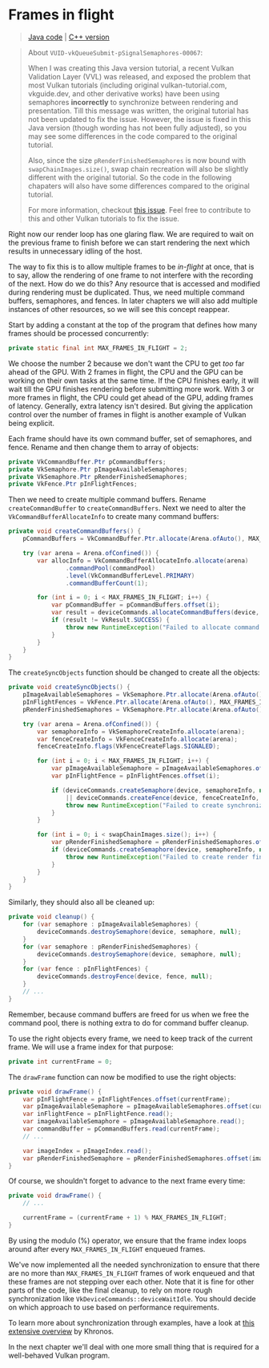 # Frames in flight

> [Java code](https://github.com/chuigda/vulkan4j/tree/master/tutorial/src/main/java/tutorial/vulkan/part04/ch16/Main.java) | [C++ version](https://vulkan-tutorial.com/Drawing_a_triangle/Drawing/Frames_in_flight)

> About `VUID-vkQueueSubmit-pSignalSemaphores-00067`:
> 
> When I was creating this Java version tutorial, a recent Vulkan Validation Layer (VVL) was released, and exposed the problem that most Vulkan tutorials (including original vulkan-tutorial.com, vkguide.dev, and other derivative works) have been using semaphores **incorrectly** to synchronize between rendering and presentation. Till this message was written, the original tutorial has not been updated to fix the issue. However, the issue is fixed in this Java version (though wording has not been fully adjusted), so you may see some differences in the code compared to the original tutorial.
> 
> Also, since the size `pRenderFinishedSemaphores` is now bound with `swapChainImages.size()`, swap chain recreation will also be slightly different with the original tutorial. So the code in the following chapaters will also have some differences compared to the original tutorial.
> 
> For more information, checkout [this issue](https://github.com/Overv/VulkanTutorial/issues/407). Feel free to contribute to this and other Vulkan tutorials to fix the issue.

Right now our render loop has one glaring flaw. We are required to wait on the previous frame to finish before we can start rendering the next which results in unnecessary idling of the host.

The way to fix this is to allow multiple frames to be *in-flight* at once, that is to say, allow the rendering of one frame to not interfere with the recording of the next. How do we do this? Any resource that is accessed and modified during rendering must be duplicated. Thus, we need multiple command buffers, semaphores, and fences. In later chapters we will also add multiple instances of other resources, so we will see this concept reappear.

Start by adding a constant at the top of the program that defines how many frames should be processed concurrently:

```java
private static final int MAX_FRAMES_IN_FLIGHT = 2;
```

We choose the number 2 because we don't want the CPU to get *too* far ahead of the GPU. With 2 frames in flight, the CPU and the GPU can be working on their own tasks at the same time. If the CPU finishes early, it will wait till the GPU finishes rendering before submitting more work. With 3 or more frames in flight, the CPU could get ahead of the GPU, adding frames of latency. Generally, extra latency isn't desired. But giving the application control over the number of frames in flight is another example of Vulkan being explicit.

Each frame should have its own command buffer, set of semaphores, and fence. Rename and then change them to array of objects:

```java
private VkCommandBuffer.Ptr pCommandBuffers;
private VkSemaphore.Ptr pImageAvailableSemaphores;
private VkSemaphore.Ptr pRenderFinishedSemaphores;
private VkFence.Ptr pInFlightFences;
```

Then we need to create multiple command buffers. Rename `createCommandBuffer` to `createCommandBuffers`. Next we need to alter the `VkCommandBufferAllocateInfo` to create many command buffers:

```java
private void createCommandBuffers() {
    pCommandBuffers = VkCommandBuffer.Ptr.allocate(Arena.ofAuto(), MAX_FRAMES_IN_FLIGHT);

    try (var arena = Arena.ofConfined()) {
        var allocInfo = VkCommandBufferAllocateInfo.allocate(arena)
                .commandPool(commandPool)
                .level(VkCommandBufferLevel.PRIMARY)
                .commandBufferCount(1);

        for (int i = 0; i < MAX_FRAMES_IN_FLIGHT; i++) {
            var pCommandBuffer = pCommandBuffers.offset(i);
            var result = deviceCommands.allocateCommandBuffers(device, allocInfo, pCommandBuffer);
            if (result != VkResult.SUCCESS) {
                throw new RuntimeException("Failed to allocate command buffer, vulkan error code: " + VkResult.explain(result));
            }
        }
    }
}
```

<!-- TODO: precisely explain why `swapChainImages.size()` semaphores are required here.
Previous tutorial often uses `MAX_FRAMES_IN_FLIGHT` semaphores and use `currentFrame` to index into
them. But most recent VVL complains about that, discovering that all previous tutorials and code
are incorrect.
-->

The `createSyncObjects` function should be changed to create all the objects:

```java
private void createSyncObjects() {
    pImageAvailableSemaphores = VkSemaphore.Ptr.allocate(Arena.ofAuto(), MAX_FRAMES_IN_FLIGHT);
    pInFlightFences = VkFence.Ptr.allocate(Arena.ofAuto(), MAX_FRAMES_IN_FLIGHT);
    pRenderFinishedSemaphores = VkSemaphore.Ptr.allocate(Arena.ofAuto(), swapChainImages.size());

    try (var arena = Arena.ofConfined()) {
        var semaphoreInfo = VkSemaphoreCreateInfo.allocate(arena);
        var fenceCreateInfo = VkFenceCreateInfo.allocate(arena);
        fenceCreateInfo.flags(VkFenceCreateFlags.SIGNALED);

        for (int i = 0; i < MAX_FRAMES_IN_FLIGHT; i++) {
            var pImageAvailableSemaphore = pImageAvailableSemaphores.offset(i);
            var pInFlightFence = pInFlightFences.offset(i);

            if (deviceCommands.createSemaphore(device, semaphoreInfo, null, pImageAvailableSemaphore) != VkResult.SUCCESS
                || deviceCommands.createFence(device, fenceCreateInfo, null, pInFlightFence) != VkResult.SUCCESS) {
                throw new RuntimeException("Failed to create synchronization objects for a frame");
            }
        }

        for (int i = 0; i < swapChainImages.size(); i++) {
            var pRenderFinishedSemaphore = pRenderFinishedSemaphores.offset(i);
            if (deviceCommands.createSemaphore(device, semaphoreInfo, null, pRenderFinishedSemaphore) != VkResult.SUCCESS) {
                throw new RuntimeException("Failed to create render finished semaphore for swap chain image " + i);
            }
        }
    }
}
```

Similarly, they should also all be cleaned up:

```java
private void cleanup() {
    for (var semaphore : pImageAvailableSemaphores) {
        deviceCommands.destroySemaphore(device, semaphore, null);
    }
    for (var semaphore : pRenderFinishedSemaphores) {
        deviceCommands.destroySemaphore(device, semaphore, null);
    }
    for (var fence : pInFlightFences) {
        deviceCommands.destroyFence(device, fence, null);
    }
    // ...
}
```

Remember, because command buffers are freed for us when we free the command pool, there is nothing extra to do for command buffer cleanup.

To use the right objects every frame, we need to keep track of the current frame. We will use a frame index for that purpose:

```java
private int currentFrame = 0;
```

The `drawFrame` function can now be modified to use the right objects:

```java
private void drawFrame() {
    var pInFlightFence = pInFlightFences.offset(currentFrame);
    var pImageAvailableSemaphore = pImageAvailableSemaphores.offset(currentFrame);
    var inFlightFence = pInFlightFence.read();
    var imageAvailableSemaphore = pImageAvailableSemaphore.read();
    var commandBuffer = pCommandBuffers.read(currentFrame);
    // ...

    var imageIndex = pImageIndex.read();
    var pRenderFinishedSemaphore = pRenderFinishedSemaphores.offset(imageIndex);
}
```

Of course, we shouldn't forget to advance to the next frame every time:

```java
private void drawFrame() {
    // ...

    currentFrame = (currentFrame + 1) % MAX_FRAMES_IN_FLIGHT;
}
```

By using the modulo (%) operator, we ensure that the frame index loops around after every `MAX_FRAMES_IN_FLIGHT` enqueued frames.

We've now implemented all the needed synchronization to ensure that there are no more than `MAX_FRAMES_IN_FLIGHT` frames of work enqueued and that these frames are not stepping over each other. Note that it is fine for other parts of the code, like the final cleanup, to rely on more rough synchronization like `VkDeviceCommands::deviceWaitIdle`. You should decide on which approach to use based on performance requirements.

To learn more about synchronization through examples, have a look at [this extensive overview](https://github.com/KhronosGroup/Vulkan-Docs/wiki/Synchronization-Examples#swapchain-image-acquire-and-present) by Khronos.

In the next chapter we'll deal with one more small thing that is required for a well-behaved Vulkan program.
